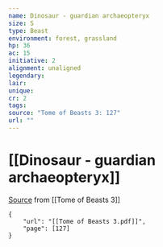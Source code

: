 ```yaml
---
name: Dinosaur - guardian archaeopteryx
size: S
type: Beast
environment: forest, grassland
hp: 36
ac: 15
initiative: 2
alignment: unaligned
legendary: 
lair: 
unique: 
cr: 2
tags: 
source: "Tome of Beasts 3: 127"
url: ""
---
```

# [[Dinosaur - guardian archaeopteryx]]

[Source](zotero://open-pdf/library/items/BLGR9HVR?page=127) from [[Tome of Beasts 3]]

```pdf
{
	"url": "[[Tome of Beasts 3.pdf]]",
	"page": [127]
}
```

